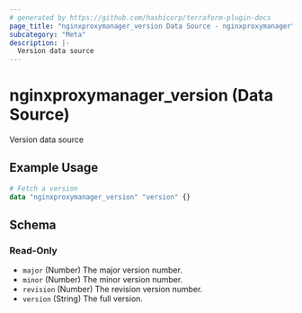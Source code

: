 ```yaml
---
# generated by https://github.com/hashicorp/terraform-plugin-docs
page_title: "nginxproxymanager_version Data Source - nginxproxymanager"
subcategory: "Meta"
description: |-
  Version data source
---
```


# nginxproxymanager_version (Data Source)

Version data source

## Example Usage

```terraform
# Fetch a version
data "nginxproxymanager_version" "version" {}
```

<!-- schema generated by tfplugindocs -->
## Schema

### Read-Only

- `major` (Number) The major version number.
- `minor` (Number) The minor version number.
- `revision` (Number) The revision version number.
- `version` (String) The full version.
